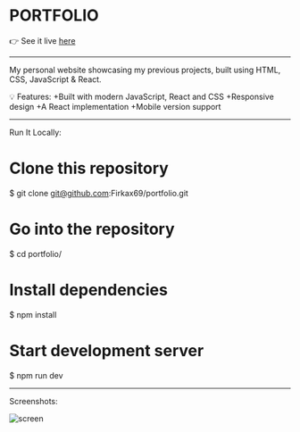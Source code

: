 # PORTFOLIO

👉 See it live [here](url)

-  -  -  -  -  -  -  -  -  -  -  -  -  -  -  -  - 

My personal website showcasing my previous projects, built using HTML, CSS, JavaScript & React.

💡 Features:
    +Built with modern JavaScript, React and CSS
    +Responsive design
    +A React implementation
    +Mobile version support

-  -  -  -  -  -  -  -  -  -  -  -  -  -  -  -  -  
Run It Locally:

# Clone this repository
$ git clone git@github.com:Firkax69/portfolio.git

# Go into the repository
$ cd portfolio/

# Install dependencies
$ npm install

# Start development server
$ npm run dev

-  -  -  -  -  -  -  -  -  -  -  -  -  -  -  -  -  
Screenshots:

![screen](https://github.com/user-attachments/assets/dc6447f3-19c0-4ecc-be13-624a95f5ac03)
